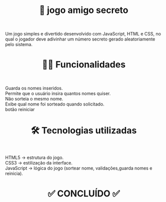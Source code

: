 <h1 align="center"> 🎲 jogo amigo secreto</h1><br>
<p>Um jogo simples e divertido desenvolvido com JavaScript, HTML e CSS, no qual o jogador deve adivinhar um número secreto gerado aleatoriamente pelo sistema.<br><p>
<h1 align="center"> 👨‍💻 Funcionalidades</h1><br>
<p>Guarda os nomes inseridos.<br>
Permite que o usuário insira quantos nomes quiser.<br>
Não sorteia o mesmo nome.<br>
Exibe qual nome foi sorteado quando solicitado.<br>
botão reiniciar<br><p>
<h1 align="center">🛠️ Tecnologias utilizadas</h1><br>
<p>HTML5 → estrutura do jogo.<br>
CSS3 → estilização da interface.<br>
JavaScript → lógica do jogo (sortear nome, validações,guarda nomes e reinicia).<p>
<h1 align="center">✅ CONCLUÍDO ✅</h1>


